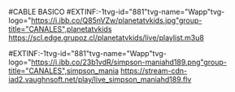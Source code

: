 #CABLE BASICO 
#EXTINF:-1tvg-id="881"tvg-name="Wapp"tvg-logo="https://i.ibb.co/Q85nVZw/planetatvkids.jpg"group-title="CANALES",planetatvkids
https://scl.edge.grupoz.cl/planetatvkids/live/playlist.m3u8

#EXTINF:-1tvg-id="881"tvg-name="Wapp"tvg-logo="https://i.ibb.co/23b1vdR/simpson-maniahd189.png"group-title="CANALES",simpson_mania
https://stream-cdn-iad2.vaughnsoft.net/play/live_simpson_maniahd189.flv


